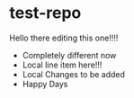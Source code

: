# test-repo
Hello there editing this one!!!!

- Completely different now
- Local line item here!!!
- Local Changes to be added
- Happy Days
